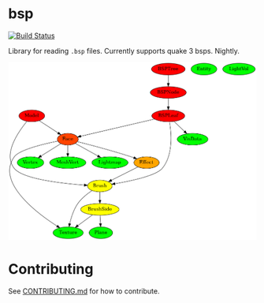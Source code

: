 # bsp
[![Build Status](https://travis-ci.org/tcmal/rust-bsp.svg?branch=master)](https://travis-ci.org/tcmal/rust-bsp)

Library for reading `.bsp` files. Currently supports quake 3 bsps. Nightly.

![BSP File graph](structure.png?raw=true)

# Contributing

See [CONTRIBUTING.md](https://github.com/tcmal/rust-bsp/blob/master/CONTRIBUTING.md) for how to contribute.